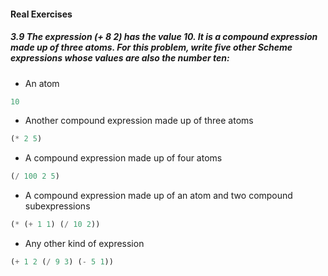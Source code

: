 #### Real Exercises

##### 3.9  The expression (+ 8 2) has the value 10. It is a compound expression made up of three atoms. For this problem, write five other Scheme expressions whose values are also the number ten:

* An atom
```Scheme
10
```

* Another compound expression made up of three atoms
```Scheme
(* 2 5)
```

* A compound expression made up of four atoms
```Scheme
(/ 100 2 5)
```

* A compound expression made up of an atom and two compound subexpressions
```Scheme
(* (+ 1 1) (/ 10 2))
```

* Any other kind of expression
```Scheme
(+ 1 2 (/ 9 3) (- 5 1))
```

